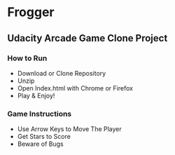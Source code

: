 # Frogger
## Udacity Arcade Game Clone Project

### How to Run
* Download or Clone Repository
* Unzip
* Open Index.html with Chrome or Firefox
* Play & Enjoy!

### Game Instructions
* Use Arrow Keys to Move The Player
* Get Stars to Score
* Beware of Bugs
